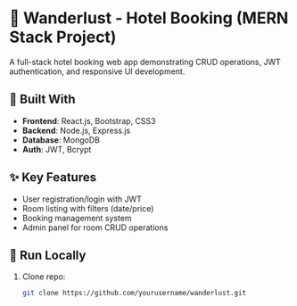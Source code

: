 # 🏨 Wanderlust - Hotel Booking (MERN Stack Project)

A full-stack hotel booking web app demonstrating CRUD operations, JWT authentication, and responsive UI development.

## 🔧 Built With
- **Frontend**: React.js, Bootstrap, CSS3  
- **Backend**: Node.js, Express.js  
- **Database**: MongoDB  
- **Auth**: JWT, Bcrypt  

## ✨ Key Features
- User registration/login with JWT  
- Room listing with filters (date/price)  
- Booking management system  
- Admin panel for room CRUD operations  

## 🚀 Run Locally
1. Clone repo:
   ```bash
   git clone https://github.com/yourusername/wanderlust.git
